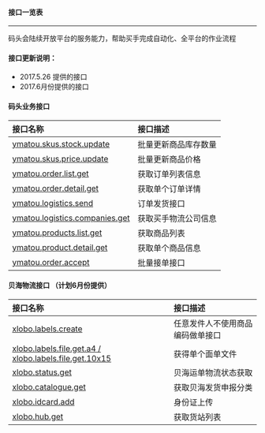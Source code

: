 #### 接口一览表

---

码头会陆续开放平台的服务能力，帮助买手完成自动化、全平台的作业流程

#### 接口更新说明：

* 2017.5.26 提供的接口
* 2017.6月份提供的接口

#### 码头业务接口

| 接口名称 | 接口描述 |
| :--- | :--- |
| [ymatou.skus.stock.update](/openapi/updateproductstock.md) | 批量更新商品库存数量 |
| [ymatou.skus.price.update](/openapi/updateproductprice.md) | 批量更新商品价格 |
| [ymatou.order.list.get](/openapi/getorderlist.md) | 获取订单列表信息 |
| [ymatou.order.detail.get](/openapi/ymtgetorderdetail.md) | 获取单个订单详情 |
| [ymatou.logistics.send](/openapi/sendlogistics.md) | 订单发货接口 |
| [ymatou.logistics.companies.get](/openapi/getlogisticscompanies.md) | 获取买手物流公司信息 |
| [ymatou.products.list.get](/openapi/getproductlist.md) | 获取商品列表 |
| [ymatou.product.detail.get](/openapi/ymtgetproductdetail.md) | 获取单个商品信息 |
| [ymatou.order.accept](/openapi/ymtacceptorder.md) | 批量接单接口 |

#### 贝海物流接口 （计划6月份提供）

| 接口名称 | 接口描述 |
| :--- | :--- |
| [xlobo.labels.create](/openapi/xlobocreatelabels.md) | 任意发件人不使用商品编码做单接口 |
| [xlobo.labels.file.get.a4 / xlobo.labels.file.get.10x15](/openapi/xlobogetlabelfile.md) | 获得单个面单文件 |
| [xlobo.status.get](/openapi/xlobogetlabelstatus.md) | 贝海运单物流状态获取 |
| [xlobo.catalogue.get](/openapi/xlobogetcatelogue.md) | 获取贝海发货申报分类 |
| [xlobo.idcard.add](/openapi/xlobouploadid.md) | 身份证上传 |
| [xlobo.hub.get](/openapi/xlobogetterminallist.md) | 获取货站列表 |



